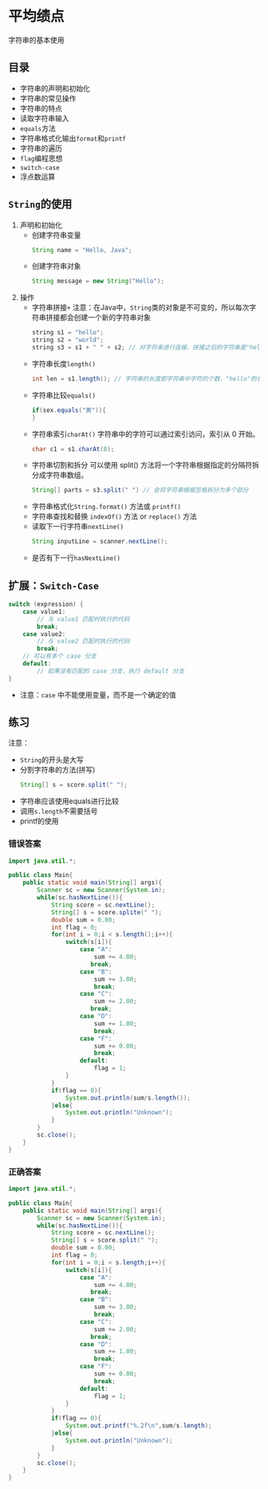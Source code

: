 # 平均绩点

字符串的基本使用

## 目录

- 字符串的声明和初始化
- 字符串的常见操作
- 字符串的特点
- 读取字符串输入
- `equals`方法
- 字符串格式化输出`format`和`printf`
- 字符串的遍历
- `flag`编程思想
- `switch-case`
- 浮点数运算

## `String`的使用
1. 声明和初始化
   - 创建字符串变量
     ``` java
     String name = "Hello, Java";
     ```
   - 创建字符串对象
     ``` java
     String message = new String("Hello");
     ```
3. 操作
   - 字符串拼接`+`
     注意：在Java中，`String`类的对象是不可变的，所以每次字符串拼接都会创建一个新的字符串对象
     ``` java
     string s1 = "hello";
     string s2 = "world";
     string s3 = s1 + " " + s2; // 对字符串进行连接，拼接之后的字符串是"hello world", 中间加了空格
     ```
   - 字符串长度`length()`
     ``` java
     int len = s1.length(); // 字符串的长度即字符串中字符的个数，"hello"的长度为5
     ```
   - 字符串比较`equals()`
     ``` java
     if(sex.equals("男")){
     }
     ```
   - 字符串索引`charAt()`
     字符串中的字符可以通过索引访问，索引从 0 开始。
     ``` java
     char c1 = s1.charAt(0);
     ```
   - 字符串切割和拆分
     可以使用 split() 方法将一个字符串根据指定的分隔符拆分成字符串数组。
     ``` java
     String[] parts = s3.split(" ") // 会将字符串根据空格拆分为多个部分
     ```
   - 字符串格式化`String.format()` 方法或 `printf()`
   - 字符串查找和替换 `indexOf()` 方法 or `replace()` 方法
   - 读取下一行字符串`nextLine()`
     ``` java
     String inputLine = scanner.nextLine();
     ```
   - 是否有下一行`hasNextLine()`
     
## 扩展：`Switch-Case`
``` java
switch (expression) {
    case value1:
        // 与 value1 匹配时执行的代码
        break;
    case value2:
        // 与 value2 匹配时执行的代码
        break;
    // 可以有多个 case 分支
    default:
        // 如果没有匹配的 case 分支，执行 default 分支
}
```
* 注意：`case` 中不能使用变量，而不是一个确定的值

## 练习
注意：
- `String`的开头是大写
- 分割字符串的方法(拼写)
  ``` java
  String[] s = score.split(" ");
  ```
- 字符串应该使用equals进行比较
- 调用`s.length`不需要括号
- printf的使用

### 错误答案
``` java
import java.util.*;

public class Main{
    public static void main(String[] args){
        Scanner sc = new Scanner(System.in);
        while(sc.hasNextLine()){
            String score = sc.nextLine();
            String[] s = score.splite(" ");
            double sum = 0.00;
            int flag = 0;
            for(int i = 0;i < s.length();i++){
                switch(s[i]){
                    case "A":
                        sum += 4.00;
                       break;
                    case "B":
                        sum += 3.00;
                        break;
                    case "C":
                        sum += 2.00;
                       break;
                    case "D":
                        sum += 1.00;
                        break;
                    case "F":
                        sum += 0.00;
                        break;
                    default:
                        flag = 1;
                }
            }
            if(flag == 0){
                System.out.println(sum/s.length());
            }else{
                System.out.println("Unknown");
            }
        }
        sc.close();
    }
}
```

### 正确答案
``` java
import java.util.*;

public class Main{
    public static void main(String[] args){
        Scanner sc = new Scanner(System.in);
        while(sc.hasNextLine()){
            String score = sc.nextLine();
            String[] s = score.split(" ");
            double sum = 0.00;
            int flag = 0;
            for(int i = 0;i < s.length;i++){
                switch(s[i]){
                    case "A":
                        sum += 4.00;
                       break;
                    case "B":
                        sum += 3.00;
                        break;
                    case "C":
                        sum += 2.00;
                       break;
                    case "D":
                        sum += 1.00;
                        break;
                    case "F":
                        sum += 0.00;
                        break;
                    default:
                        flag = 1;
                }
            }
            if(flag == 0){
                System.out.printf("%.2f\n",sum/s.length);
            }else{
                System.out.println("Unknown");
            }
        }
        sc.close();
    }
}
```
